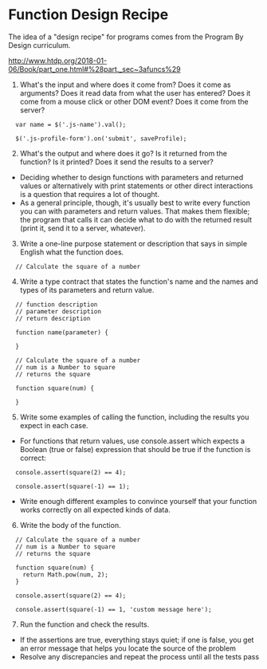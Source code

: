 # Function Design Recipe

The idea of a "design recipe" for programs comes from the Program By Design curriculum.

http://www.htdp.org/2018-01-06/Book/part_one.html#%28part._sec~3afuncs%29

1. What's the input and where does it come from? Does it come as arguments? Does it read data from what the user has entered? Does it come from a mouse click or other DOM event? Does it come from the server?
```
  var name = $('.js-name').val();

  $('.js-profile-form').on('submit', saveProfile);
```
2. What's the output and where does it go? Is it returned from the function? Is it printed? Does it send the results to a server?
  * Deciding whether to design functions with parameters and returned values or alternatively with print statements or other direct interactions is a question that requires a lot of thought.
  * As a general principle, though, it's usually best to write every function you can with parameters and return values. That makes them flexible; the program that calls it can decide what to do with the returned result (print it, send it to a server, whatever).

3. Write a one-line purpose statement or description that says in simple English what the function does.
```
  // Calculate the square of a number
```
4. Write a type contract that states the function's name and the names and types of its parameters and return value.

```
  // function description
  // parameter description
  // return description
  
  function name(parameter) {
  
  }
```
```
  // Calculate the square of a number
  // num is a Number to square
  // returns the square
  
  function square(num) {
  
  }
```

5. Write some examples of calling the function, including the results you expect in each case.
  * For functions that return values, use console.assert which expects a Boolean (true or false) expression that should be true if the function is correct:
```
  console.assert(square(2) == 4);

  console.assert(square(-1) == 1);
```
  * Write enough different examples to convince yourself that your function works correctly on all expected kinds of data.

6. Write the body of the function.
```
  // Calculate the square of a number
  // num is a Number to square
  // returns the square

  function square(num) {
    return Math.pow(num, 2);
  }

  console.assert(square(2) == 4);

  console.assert(square(-1) == 1, 'custom message here');
```
7. Run the function and check the results.
  * If the assertions are true, everything stays quiet; if one is false, you get an error message that helps you locate the source of the problem
  * Resolve any discrepancies and repeat the process until all the tests pass
